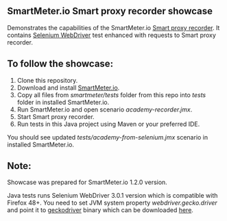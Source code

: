 SmartMeter.io Smart proxy recorder showcase
-------------------------------------------
Demonstrates the capabilities of the SmartMeter.io [Smart proxy recorder](https://www.smartmeter.io/documentation#toc-smart-proxy-recorder).
It contains [Selenium WebDriver](http://www.seleniumhq.org/projects/webdriver/) test enhanced with requests to Smart proxy recorder.

To follow the showcase:
-----------------------
1. Clone this repository.
1. Download and install [SmartMeter.io](https://www.smartmeter.io/download).
1. Copy all files from *smartmeter/tests* folder from this repo into *tests* folder in installed SmartMeter.io.
1. Run SmartMeter.io and open scenario *academy-recorder.jmx*.
1. Start Smart proxy recorder.
1. Run tests in this Java project using Maven or your preferred IDE.
 
You should see updated *tests/academy-from-selenium.jmx* scenario in installed SmartMeter.io.

Note:
-------------------

Showcase was prepared for SmartMeter.io 1.2.0 version.

Java tests runs Selenium WebDriver 3.0.1 version which is compatible with Firefox 48+. 
You need to set JVM system property *webdriver.gecko.driver* and point it to [geckodriver](https://github.com/mozilla/geckodriver) binary which can be downloaded [here](https://github.com/mozilla/geckodriver/releases).